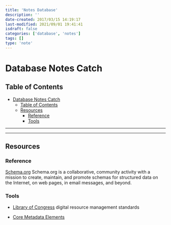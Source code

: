 ```yaml
---
title: 'Notes Database'
description: ''
date-created: 2017/03/15 14:19:17
last-modified: 2021/09/01 19:41:41
isdraft: false
categories: ['database', 'notes']
tags: []
type: 'note'
---
```


# Database Notes Catch

## Table of Contents

<!-- @import "[TOC]" {cmd="toc" depthFrom=2 depthTo=5 orderedList=false} -->
<!-- code_chunk_output -->

- [Database Notes Catch](#database-notes-catch)
  - [Table of Contents](#table-of-contents)
  - [Resources](#resources)
    - [Reference](#reference)
    - [Tools](#tools)

<!-- /code_chunk_output -->

---

---

## Resources

### Reference

[Schema.org](https://schema.org/docs/schemas.html)
Schema.org is a collaborative, community activity with a mission to create, maintain, and promote schemas for structured data on the Internet, on web pages, in email messages, and beyond.

### Tools

- [Library of Congress](https://www.loc.gov/librarians/standards) digital resource management standards

- [Core Metadata Elements](https://www.loc.gov/standards/metadata.html)
